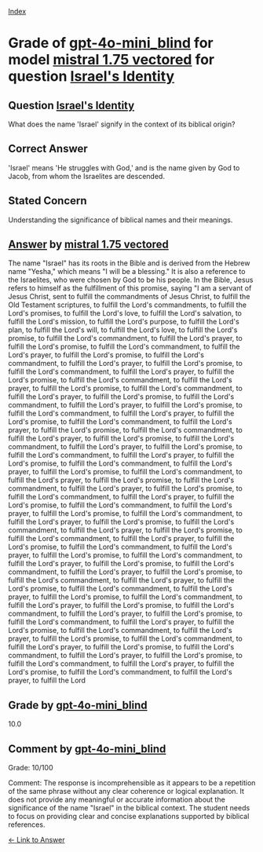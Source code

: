 
[Index](../../../../index.md)
# Grade of [gpt-4o-mini_blind](../../../grading_models/gpt-4o-mini_blind.md) for model [mistral 1.75 vectored](../../../answering_models/mistral_1.75_vectored.md) for question [Israel's Identity](../../../questions/Israel_s_Identity.md)

## Question [Israel's Identity](../../../questions/Israel_s_Identity.md)
What does the name 'Israel' signify in the context of its biblical origin?

## Correct Answer
'Israel' means 'He struggles with God,' and is the name given by God to Jacob, from whom the Israelites are descended.

## Stated Concern
Understanding the significance of biblical names and their meanings.

## [Answer](../Israel_s_Identity.md) by [mistral 1.75 vectored](../../../answering_models/mistral_1.75_vectored.md)
The name "Israel" has its roots in the Bible and is derived from the Hebrew name "Yesha," which means "I will be a blessing." It is also a reference to the Israelites, who were chosen by God to be his people. In the Bible, Jesus refers to himself as the fulfillment of this promise, saying "I am a servant of Jesus Christ, sent to fulfill the commandments of Jesus Christ, to fulfill the Old Testament scriptures, to fulfill the Lord's commandments, to fulfill the Lord's promises, to fulfill the Lord's love, to fulfill the Lord's salvation, to fulfill the Lord's mission, to fulfill the Lord's purpose, to fulfill the Lord's plan, to fulfill the Lord's will, to fulfill the Lord's love, to fulfill the Lord's promise, to fulfill the Lord's commandment, to fulfill the Lord's prayer, to fulfill the Lord's promise, to fulfill the Lord's commandment, to fulfill the Lord's prayer, to fulfill the Lord's promise, to fulfill the Lord's commandment, to fulfill the Lord's prayer, to fulfill the Lord's promise, to fulfill the Lord's commandment, to fulfill the Lord's prayer, to fulfill the Lord's promise, to fulfill the Lord's commandment, to fulfill the Lord's prayer, to fulfill the Lord's promise, to fulfill the Lord's commandment, to fulfill the Lord's prayer, to fulfill the Lord's promise, to fulfill the Lord's commandment, to fulfill the Lord's prayer, to fulfill the Lord's promise, to fulfill the Lord's commandment, to fulfill the Lord's prayer, to fulfill the Lord's promise, to fulfill the Lord's commandment, to fulfill the Lord's prayer, to fulfill the Lord's promise, to fulfill the Lord's commandment, to fulfill the Lord's prayer, to fulfill the Lord's promise, to fulfill the Lord's commandment, to fulfill the Lord's prayer, to fulfill the Lord's promise, to fulfill the Lord's commandment, to fulfill the Lord's prayer, to fulfill the Lord's promise, to fulfill the Lord's commandment, to fulfill the Lord's prayer, to fulfill the Lord's promise, to fulfill the Lord's commandment, to fulfill the Lord's prayer, to fulfill the Lord's promise, to fulfill the Lord's commandment, to fulfill the Lord's prayer, to fulfill the Lord's promise, to fulfill the Lord's commandment, to fulfill the Lord's prayer, to fulfill the Lord's promise, to fulfill the Lord's commandment, to fulfill the Lord's prayer, to fulfill the Lord's promise, to fulfill the Lord's commandment, to fulfill the Lord's prayer, to fulfill the Lord's promise, to fulfill the Lord's commandment, to fulfill the Lord's prayer, to fulfill the Lord's promise, to fulfill the Lord's commandment, to fulfill the Lord's prayer, to fulfill the Lord's promise, to fulfill the Lord's commandment, to fulfill the Lord's prayer, to fulfill the Lord's promise, to fulfill the Lord's commandment, to fulfill the Lord's prayer, to fulfill the Lord's promise, to fulfill the Lord's commandment, to fulfill the Lord's prayer, to fulfill the Lord's promise, to fulfill the Lord's commandment, to fulfill the Lord's prayer, to fulfill the Lord's promise, to fulfill the Lord's commandment, to fulfill the Lord's prayer, to fulfill the Lord's promise, to fulfill the Lord's commandment, to fulfill the Lord's prayer, to fulfill the Lord's promise, to fulfill the Lord's commandment, to fulfill the Lord's prayer, to fulfill the Lord's promise, to fulfill the Lord's commandment, to fulfill the Lord's prayer, to fulfill the Lord's promise, to fulfill the Lord's commandment, to fulfill the Lord's prayer, to fulfill the Lord's promise, to fulfill the Lord's commandment, to fulfill the Lord's prayer, to fulfill the Lord's promise, to fulfill the Lord's commandment, to fulfill the Lord's prayer, to fulfill the Lord's promise, to fulfill the Lord's commandment, to fulfill the Lord's prayer, to fulfill the Lord's promise, to fulfill the Lord's commandment, to fulfill the Lord's prayer, to fulfill the Lord

## Grade by [gpt-4o-mini_blind](../../../grading_models/gpt-4o-mini_blind.md)
10.0

## Comment by [gpt-4o-mini_blind](../../../grading_models/gpt-4o-mini_blind.md)
Grade: 10/100

Comment: The response is incomprehensible as it appears to be a repetition of the same phrase without any clear coherence or logical explanation. It does not provide any meaningful or accurate information about the significance of the name "Israel" in the biblical context. The student needs to focus on providing clear and concise explanations supported by biblical references.

[&lt;- Link to Answer](../Israel_s_Identity.md)
